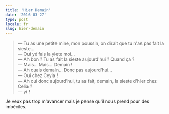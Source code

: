 ```yaml
---
title: 'Hier Demain'
date: '2016-03-27'
type: post
locale: fr
slug: hier-demain
---
```


> — Tu as une petite mine, mon poussin, on dirait que tu n'as pas fait la sieste…  
> — Oui yé fais la yiete moi…  
> — Ah bon ? Tu as fait la sieste aujourd'hui ? Quand ça ?  
> — Mais… Mais… Demain !  
> — Ah ouais demain… Donc pas aujourd'hui…  
> — Oui chez Ceyia !  
> — Ah oui donc aujourd'hui, tu as fait, demain, la sieste d'hier chez Celia ?  
> — yi !

Je veux pas trop m'avancer mais je pense qu'il nous prend pour des imbéciles.
